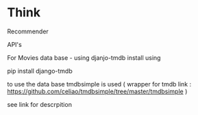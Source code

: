 # Think
Recommender

API's

For Movies data base - using djanjo-tmdb
install using

pip install django-tmdb

to use the data base tmdbsimple is used ( wrapper for tmdb link : https://github.com/celiao/tmdbsimple/tree/master/tmdbsimple )

see link for descrpition
